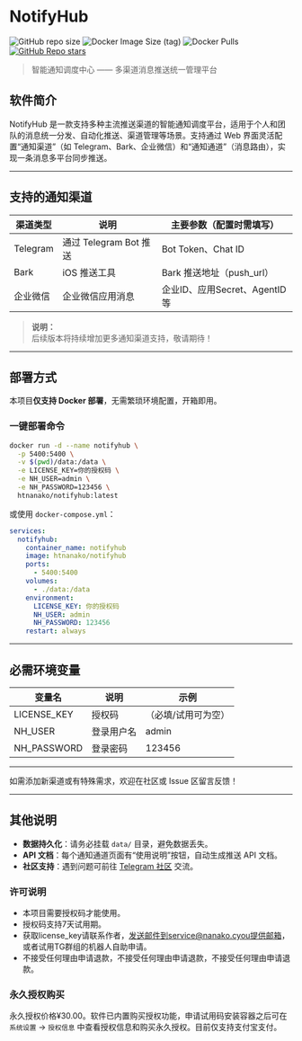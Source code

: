 # NotifyHub

![GitHub repo size](https://img.shields.io/github/repo-size/htnanako/NotifyHub)
![Docker Image Size (tag)](https://img.shields.io/docker/image-size/htnanako/notifyhub/latest)
![Docker Pulls](https://img.shields.io/docker/pulls/htnanako/notifyhub)
[![GitHub Repo stars](https://img.shields.io/github/stars/htnanako/NotifyHub?style=social)](https://github.com/htnanako/NotifyHub/stargazers)


> 智能通知调度中心 —— 多渠道消息推送统一管理平台

## 软件简介

NotifyHub 是一款支持多种主流推送渠道的智能通知调度平台，适用于个人和团队的消息统一分发、自动化推送、渠道管理等场景。支持通过 Web 界面灵活配置“通知渠道”（如 Telegram、Bark、企业微信）和“通知通道”（消息路由），实现一条消息多平台同步推送。

---

## 支持的通知渠道

| 渠道类型   | 说明                   | 主要参数（配置时需填写）         |
| ---------- | ---------------------- | -------------------------------- |
| Telegram   | 通过 Telegram Bot 推送 | Bot Token、Chat ID               |
| Bark       | iOS 推送工具           | Bark 推送地址（push_url）        |
| 企业微信   | 企业微信应用消息       | 企业ID、应用Secret、AgentID 等   |

> **说明：**  
> 后续版本将持续增加更多通知渠道支持，敬请期待！

---

## 部署方式

本项目**仅支持 Docker 部署**，无需繁琐环境配置，开箱即用。

### 一键部署命令

```bash
docker run -d --name notifyhub \
  -p 5400:5400 \
  -v $(pwd)/data:/data \
  -e LICENSE_KEY=你的授权码 \
  -e NH_USER=admin \
  -e NH_PASSWORD=123456 \
  htnanako/notifyhub:latest
```

或使用 `docker-compose.yml`：

```yaml
services:
  notifyhub:
    container_name: notifyhub
    image: htnanako/notifyhub
    ports:
      - 5400:5400
    volumes:
      - ./data:/data
    environment:
      LICENSE_KEY: 你的授权码
      NH_USER: admin
      NH_PASSWORD: 123456
    restart: always
```

---

## 必需环境变量

| 变量名         | 说明         | 示例                |
| -------------- | ------------ | ------------------- |
| LICENSE_KEY    | 授权码       | （必填/试用可为空） |
| NH_USER        | 登录用户名   | admin               |
| NH_PASSWORD    | 登录密码     | 123456              |

---

如需添加新渠道或有特殊需求，欢迎在社区或 Issue 区留言反馈！ 

---

## 其他说明

- **数据持久化**：请务必挂载 `data/` 目录，避免数据丢失。
- **API 文档**：每个通知通道页面有“使用说明”按钮，自动生成推送 API 文档。
- **社区支持**：遇到问题可前往 [Telegram 社区](https://t.me/notifyhub_chat) 交流。

  
### 许可说明
- 本项目需要授权码才能使用。
- 授权码支持7天试用期。
- 获取license_key请联系作者，发送邮件到service@nanako.cyou提供邮箱，或者试用TG群组的机器人自助申请。
- 不接受任何理由申请退款，不接受任何理由申请退款，不接受任何理由申请退款。

### 永久授权购买
永久授权价格¥30.00。软件已内置购买授权功能，申请试用码安装容器之后可在 `系统设置` -> `授权信息` 中查看授权信息和购买永久授权。目前仅支持支付宝支付。
